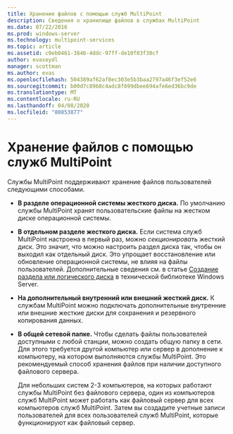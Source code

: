 ```yaml
---
title: Хранение файлов с помощью служб MultiPoint
description: Сведения о хранилище файлов в службах MultiPoint
ms.date: 07/22/2016
ms.prod: windows-server
ms.technology: multipoint-services
ms.topic: article
ms.assetid: c9eb0461-3846-4ddc-97ff-de10f03f30cf
author: evaseydl
manager: scottman
ms.author: evas
ms.openlocfilehash: 504389af62af8ec303e5b3baa2797a46f3ef52e6
ms.sourcegitcommit: b00d7c8968c4adc8f699dbee694afe6ed36bc9de
ms.translationtype: MT
ms.contentlocale: ru-RU
ms.lasthandoff: 04/08/2020
ms.locfileid: "80853877"
---
```

# <a name="storing-files-with-multipoint-services"></a>Хранение файлов с помощью служб MultiPoint
Службы MultiPoint поддерживают хранение файлов пользователей следующими способами.  
  
-   **В разделе операционной системы жесткого диска.** По умолчанию службы MultiPoint хранят пользовательские файлы на жестком диске операционной системы.  
  
-   **В отдельном разделе жесткого диска.** Если система служб MultiPoint настроена в первый раз, можно *секционировать* жесткий диск. Это значит, что можно настроить раздел диска так, чтобы он выходил как отдельный диск. Это упрощает восстановление или обновление операционной системы, не влияя на файлы пользователей. Дополнительные сведения см. в статье [Создание раздела или логического диска](https://go.microsoft.com/fwlink/?LinkId=182618) в технической библиотеке Windows Server.  
  
-   **На дополнительный внутренний или внешний жесткий диск.** К службам MultiPoint можно подключать дополнительные внутренние или внешние жесткие диски для сохранения и резервного копирования данных.  
  
-   **В общей сетевой папке.** Чтобы сделать файлы пользователей доступными с любой станции, можно создать общую папку в сети. Для этого требуется другой компьютер или сервер в дополнение к компьютеру, на котором выполняются службы MultiPoint. Это рекомендуемый способ хранения файлов при наличии доступного файлового сервера.  
  
    Для небольших систем 2-3 компьютеров, на которых работают службы MultiPoint без файлового сервера, один из компьютеров служб MultiPoint может работать как файловый сервер для всех компьютеров служб MultiPoint. Затем вы создадите учетные записи пользователей для всех пользователей служб MultiPoint, которые функционируют как файловый сервер.  
  
